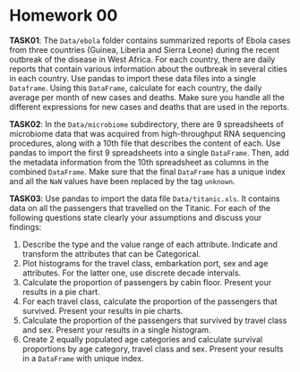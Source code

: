 # Homework 00

**TASK01**: The `Data/ebola` folder contains summarized reports of Ebola cases from three countries (Guinea, Liberia and Sierra Leone) during the recent outbreak of the disease in West Africa. For each country, there are daily reports that contain various information about the outbreak in several cities in each country. Use pandas to import these data files into a single `Dataframe`. Using this `DataFrame`, calculate for each country, the daily average per month of new cases and deaths. Make sure you handle all the different expressions for new cases and deaths that are used in the reports.

**TASK02**: In the `Data/microbiome` subdirectory, there are 9 spreadsheets of microbiome data that was acquired from high-throughput RNA sequencing procedures, along with a 10th file that describes the content of each. Use pandas to import the first 9 spreadsheets into a single `DataFrame`. Then, add the metadata information from the 10th spreadsheet as columns in the combined `DataFrame`. Make sure that the final `DataFrame` has a unique index and all the `NaN` values have been replaced by the tag `unknown`.

**TASK03**: Use pandas to import the data file `Data/titanic.xls`. It contains data on all the passengers that travelled on the Titanic. For each of the following questions state clearly your assumptions and discuss your findings:
1. Describe the type and the value range of each attribute. Indicate and transform the attributes that can be Categorical.
2. Plot histograms for the travel class, embarkation port, sex and age attributes. For the latter one, use discrete decade intervals.
3. Calculate the proportion of passengers by cabin floor. Present your results in a pie chart.
4. For each travel class, calculate the proportion of the passengers that survived. Present your results in pie charts.
5. Calculate the proportion of the passengers that survived by travel class and sex. Present your results in a single histogram.
6. Create 2 equally populated age categories and calculate survival proportions by age category, travel class and sex. Present your results in a `DataFrame` with unique index.
